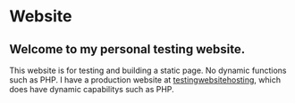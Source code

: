 # Website
 
## Welcome to my personal testing website. 
This website is for testing and building a static page. No dynamic functions such as PHP. I have a production website at [testingwebsitehosting](https://www.testingwebsitehosting.com/), which does have dynamic capabilitys such as PHP. 